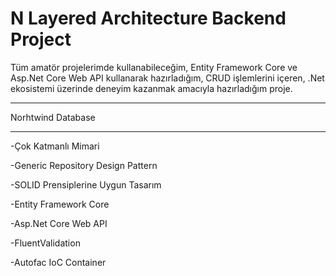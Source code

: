 # N Layered Architecture Backend Project
Tüm amatör projelerimde kullanabileceğim, Entity Framework Core ve Asp.Net Core Web API kullanarak hazırladığım, CRUD işlemlerini içeren, .Net ekosistemi üzerinde deneyim kazanmak amacıyla hazırladığım proje.


_____________________
Norhtwind Database
_____________________

-Çok Katmanlı Mimari

-Generic Repository Design Pattern

-SOLID Prensiplerine Uygun Tasarım

-Entity Framework Core

-Asp.Net Core Web API

-FluentValidation

-Autofac IoC Container

